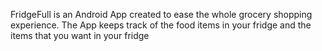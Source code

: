 FridgeFull is an Android App created to ease the whole grocery shopping experience. The App keeps track of the food items in your fridge and the items that you want in your fridge

